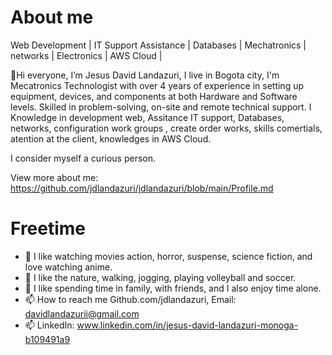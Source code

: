   <h1> About me </h1>
  
Web Development | IT Support Assistance | Databases | Mechatronics | networks | Electronics | AWS Cloud |  

👋Hi everyone, I’m Jesus David Landazuri, I live in Bogota city, I'm Mecatronics Technologist with over 4 years of experience in setting up equipment, 
devices, and components at both Hardware and Software levels. Skilled in problem-solving, on-site and remote technical support.
I Knowledge in development web, Assitance IT support, Databases, networks, configuration work groups , create order works, 
skills comertials, atention at the client,  knowledges in AWS Cloud. 

I consider myself a curious person.

View more about me: https://github.com/jdlandazuri/jdlandazuri/blob/main/Profile.md

<h1> Freetime </h1>

<!--I'm from Colombia and live in Bogotá city, I’m interested in Design web, Developer, support TI and Cloud Computing.-->  
- 👀 I like watching movies action, horror, suspense, science fiction, and love watching anime.
- 🌱 I like the nature, walking, jogging, playing volleyball and soccer.
- 💞️ I like spending time in family, with friends, and I also enjoy time alone.
- 📫 How to reach me Github.com/jdlandazuri, Email: davidlandazurii@gmail.com
- 📫 LinkedIn: www.linkedin.com/in/jesus-david-landazuri-monoga-b109491a9
